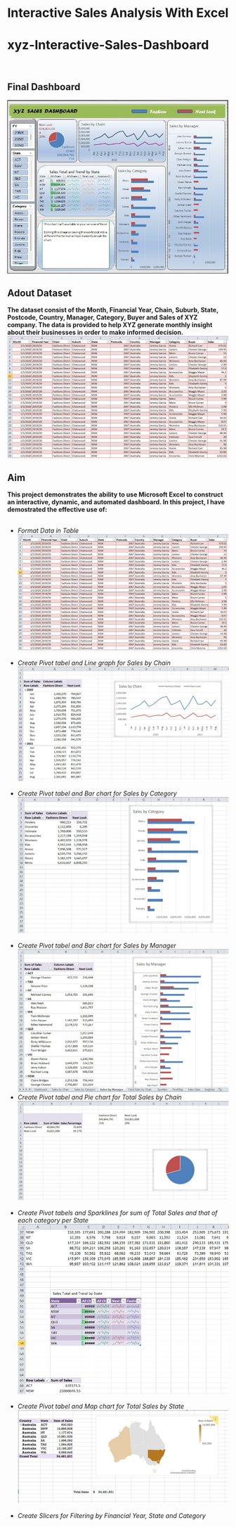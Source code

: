 # Interactive Sales Analysis With Excel
<h1>xyz-Interactive-Sales-Dashboard</h1> </br>
<h2> Final Dashboard</h2>
<img src="https://github.com/Aregbesolazeez/Interactive-Sales-Analysis-With-Excel/blob/main/db.jpg">
<h2> Adout Dataset</h2>
<b>
The dataset consist of the Month, Financial Year, Chain, Suburb, State, Postcode, Country, Manager, Category, Buyer and Sales of XYZ company. The data is provided to help XYZ generate monthly insight about their businesses in order to make informed decision.
<img src="https://github.com/Aregbesolazeez/Interactive-Sales-Analysis-With-Excel/blob/main/ds.jpg">
</b>
<h2>Aim</h2>
<b>This project demonstrates the ability to use Microsoft Excel to construct an interactive, dynamic, and automated dashboard. In this project, I have demostrated the effective use of:</b> </br>
<ul> <i>
  </br>
  <li>Format Data in Table</li>
  <img src="https://github.com/Aregbesolazeez/Interactive-Sales-Analysis-With-Excel/blob/main/ds.jpg">
  </br>
  </br>
  <li>Create Pivot tabel and Line graph for Sales by Chain</li>
  <img src="https://github.com/Aregbesolazeez/Interactive-Sales-Analysis-With-Excel/blob/main/line.jpg">
  </br>
  </br>
  <li>Create Pivot tabel and Bar chart for Sales by Category</li>
  <img src="https://github.com/Aregbesolazeez/Interactive-Sales-Analysis-With-Excel/blob/main/barC.jpg">
  </br>
  </br>
  <li>Create Pivot tabel and Bar chart for Sales by Manager</li>
  <img src="https://github.com/Aregbesolazeez/Interactive-Sales-Analysis-With-Excel/blob/main/barM.jpg">
  </br>
  <li>Create Pivot tabel and Pie chart for Total Sales by Chain</li>
  <img src="https://github.com/Aregbesolazeez/Interactive-Sales-Analysis-With-Excel/blob/main/pie.jpg">
  </br>
  </br>
  <li>Create Pivot tabels and Sparklines for sum of Total Sales and that of each category per State</li>
  <img src="https://github.com/Aregbesolazeez/Interactive-Sales-Analysis-With-Excel/blob/main/sline.jpg">
  </br>
  </br>
  <li>Create Pivot tabel and Map chart for Total Sales by State</li>
  <img src="https://github.com/Aregbesolazeez/Interactive-Sales-Analysis-With-Excel/blob/main/map.jpg">
  </br>
  </br>
  <li>Create Slicers for Filtering by Financial Year, State and Category</li>
  </i> </ul>
  
</b> </br>

